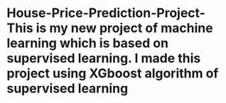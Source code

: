 # House-Price-Prediction-Project- This is my new project of machine learning which is based on supervised learning. I made this project using XGboost algorithm of supervised learning

